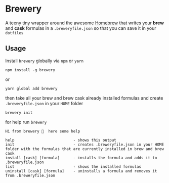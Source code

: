 # Brewery
A teeny tiny wrapper around the awesome [Homebrew](https://brew.sh/) that writes your **brew** and **cask** formulas in a `.breweryfile.json` so that you can save it in your `dotfiles`

## Usage
Install `brewery` globally via `npm` or `yarn`
```
npm install -g brewery
```
or
```
yarn global add brewery
```
then take all your brew and brew cask already installed formulas and create `.breweryfile.json` in your `HOME` folder 
```
brewery init
```

for help run `brewery`
```
Hi from brewery 🍻  here some help

help                          - shows this output
init                          - creates .breweryfile.json in your HOME folder with the formulas that are currently installed in brew and brew cask
install [cask] [formula]      - installs the formula and adds it to .breweryfile.json
list                          - shows the installed formulas
uninstall [cask] [formula]    - uninstalls a formula and removes it from .breweryfile.json
```
